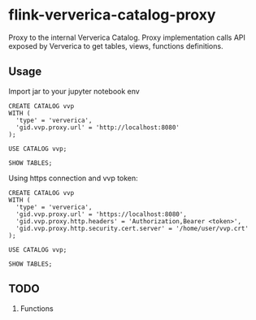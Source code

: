# flink-ververica-catalog-proxy
Proxy to the internal Ververica Catalog. Proxy implementation calls API exposed by Ververica to get tables, views, functions definitions.


## Usage
Import jar to your jupyter notebook env

```
CREATE CATALOG vvp
WITH (
  'type' = 'ververica',
  'gid.vvp.proxy.url' = 'http://localhost:8080'
);

USE CATALOG vvp;

SHOW TABLES;
```


Using https connection and vvp token:
```
CREATE CATALOG vvp
WITH (
  'type' = 'ververica',
  'gid.vvp.proxy.url' = 'https://localhost:8080',
  'gid.vvp.proxy.http.headers' = 'Authorization,Bearer <token>',
  'gid.vvp.proxy.http.security.cert.server' = '/home/user/vvp.crt'
);

USE CATALOG vvp;

SHOW TABLES;
```

## TODO
1. Functions